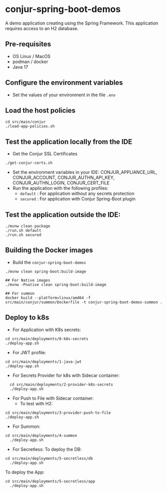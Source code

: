 # conjur-spring-boot-demos

A demo application creating using the Spring Framework.
This application requires access to an H2 database.

## Pre-requisites
- OS Linux / MacOS
- podman / docker
- Java 17

## Configure the environment variables
- Set the values of your environment in the file `.env`

## Load the host policies
```shell
cd src/main/conjur
./load-app-policies.sh
```

## Test the application locally from the IDE
- Get the Conjur SSL Certificates
```shell
./get-conjur-certs.sh
```

- Set the environment variables in your IDE: CONJUR_APPLIANCE_URL, CONJUR_ACCOUNT, CONJUR_AUTHN_API_KEY, CONJUR_AUTHN_LOGIN, CONJUR_CERT_FILE
- Run the application with the following profiles:
    - `default` : For application without any secrets protection
    - `secured` : For application with Conjur Spring-Boot plugin

## Test the application outside the IDE:
```shell
./mvnw clean package
./run.sh default
./run.sh secured
```

## Building the Docker images
- Build the `conjur-spring-boot-demos`
```shell
./mvnw clean spring-boot:build-image

## For Native images
./mvnw -Pnative clean spring-boot:build-image

## For summon
docker build --platform=linux/amd64 -f src/main/conjur/summon/Dockerfile -t conjur-spring-boot-demos-summon .
```

## Deploy to k8s

- For Application with K8s secrets:
```shell
cd src/main/deployments/0-k8s-secrets
./deploy-app.sh
```

- For JWT profile:
```shell
cd src/main/deployments/1-java-jwt
./deploy-app.sh
```

- For Secrets Provider for k8s with Sidecar container:
```shell
  cd src/main/deployments/2-provider-k8s-secrets
  ./deploy-app.sh
```

- For Push to File with Sidecar container:
    - To test with H2:
```shell
cd src/main/deployments/3-provider-push-to-file
./deploy-app.sh
```

- For Summon:
```shell
cd src/main/deployments/4-summon
  ./deploy-app.sh
```

- For Secretless:
  To deploy the DB:
```shell
cd src/main/deployments/5-secretless/db
  ./deploy-app.sh
```
To deploy the App:
```shell
cd src/main/deployments/5-secretless/app
  ./deploy-app.sh
```
